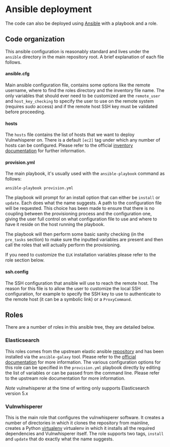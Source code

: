 # Ansible deployment

The code can also be deployed using [Ansible](https://www.ansible.com/) with a playbook and a role.

## Code organization

This ansible configuration is reasonably standard and lives under the `ansible` directory in the main
repository root. A brief explanation of each file follows.

#### ansible.cfg

Main ansible configuration file, contains some options like the remote username, where to find the roles directory and
the inventory file name. The only variables that should ever need to be customized are the `remote_user` and `host_key_checking`
to specify the user to use on the remote system (requires *sudo* access) and if the remote host SSH key must be validated
before proceeding.

#### hosts

The `hosts` file contains the list of hosts that we want to deploy Vulnwhisperer on. There is a default `[ec2]` tag under which
any number of hosts can be configured. Please refer to the official [inventory documentation](https://docs.ansible.com/ansible/latest/user_guide/intro_inventory.html)
for further information.

#### provision.yml

The main playbook, it's usually used with the `ansible-playbook` command as follows:

```
ansible-playbook provision.yml
```

The playbook will prompt for an install option that can either be `install` or `update`. Each does what the 
name suggests. A path to the configuration file will be requested. This choice has been made to ensure that 
there is no coupling between the provisioning process and the configuration one, giving the user full control
on what configuration file to use and where to have it reside on the host running the playbook.

The playbook will then perform some basic sanity checking (in the `pre_tasks` section) to make sure the inputted
variables are present and then call the roles that will actually perform the provisioning. 

If you need to customize the `ELK` installation variables please refer to the role section below.

#### ssh.config

The SSH configuration that ansible will use to reach the remote host. The reason for this file is to
allow the user to customize the local SSH configuration, for example to specify the SSH key to use
to authenticate to the remote host (it can be a symbolic link) or a `ProxyCommand`.

## Roles

There are a number of roles in this ansible tree, they are detailed below.

### Elasticsearch

This roles comes from the upstream elastic ansible [repository](https://github.com/elastic/ansible-elasticsearch) and has been installed via
the `ansible-galaxy` tool. Please refer to the [official documentation](https://galaxy.ansible.com/) for more information.
The various configuration options for this role can be specified in the `provision.yml` playbook directly by editing the list of 
variables or can be passed from the command line. Please refer to the upstream role documentation for more information.

*Note* vulnwhisperer at the time of writing only supports Elasticsearch version 5.x

### Vulnwhisperer

This is the main role that configures the vulnwhisperer software. It creates a number of directories in which it clones
the repository from mainline, creates a Python [virtualenv](https://virtualenv.pypa.io/en/latest/) virtualenv in which
it installs all the required dependencies and Vulnwhisperer itself. The role supports two tags, `install` and `update` that
do exactly what the name suggests.
